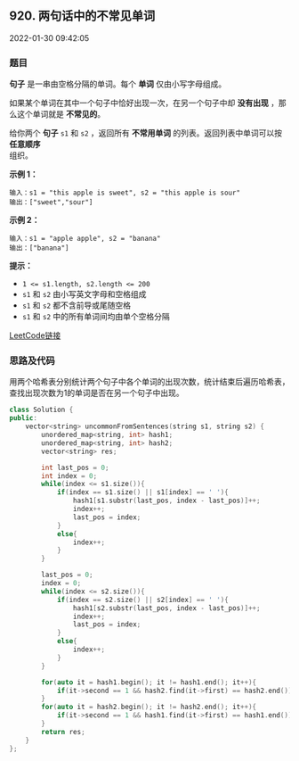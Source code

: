## 920. 两句话中的不常见单词

2022-01-30 09:42:05

### 题目

**句子** 是一串由空格分隔的单词。每个 **单词** 仅由小写字母组成。

如果某个单词在其中一个句子中恰好出现一次，在另一个句子中却 **没有出现** ，那么这个单词就是 **不常见的**。

给你两个 **句子** ``s1`` 和 ``s2`` ，返回所有 **不常用单词** 的列表。返回列表中单词可以按 **任意顺序**  
组织。






**示例 1：**

```
输入：s1 = "this apple is sweet", s2 = "this apple is sour"
输出：["sweet","sour"]
```

**示例 2：**

```
输入：s1 = "apple apple", s2 = "banana"
输出：["banana"]
```



**提示：**


- ``1 <= s1.length, s2.length <= 200``
- ``s1`` 和 ``s2`` 由小写英文字母和空格组成
- ``s1`` 和 ``s2`` 都不含前导或尾随空格
- ``s1`` 和 ``s2`` 中的所有单词间均由单个空格分隔



[LeetCode链接](https://leetcode-cn.com/problems/uncommon-words-from-two-sentences/)

### 思路及代码

用两个哈希表分别统计两个句子中各个单词的出现次数，统计结束后遍历哈希表，查找出现次数为1的单词是否在另一个句子中出现。

```cpp
class Solution {
public:
    vector<string> uncommonFromSentences(string s1, string s2) {
        unordered_map<string, int> hash1;
        unordered_map<string, int> hash2;
        vector<string> res;

        int last_pos = 0;
        int index = 0;
        while(index <= s1.size()){
            if(index == s1.size() || s1[index] == ' '){
                hash1[s1.substr(last_pos, index - last_pos)]++;
                index++;
                last_pos = index;
            }
            else{
                index++;
            }
        }

        last_pos = 0;
        index = 0;
        while(index <= s2.size()){
            if(index == s2.size() || s2[index] == ' '){
                hash1[s2.substr(last_pos, index - last_pos)]++;
                index++;
                last_pos = index;
            }
            else{
                index++;
            }
        }

        for(auto it = hash1.begin(); it != hash1.end(); it++){
            if(it->second == 1 && hash2.find(it->first) == hash2.end()) res.push_back(it->first);
        }
        for(auto it = hash2.begin(); it != hash2.end(); it++){
            if(it->second == 1 && hash1.find(it->first) == hash1.end()) res.push_back(it->first);
        }
        return res;
    }
};
```